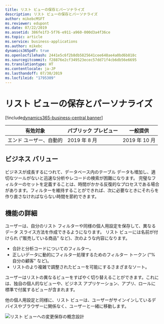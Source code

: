 ```yaml
---
title: リスト ビューの保存とパーソナライズ
description: リスト ビューの保存とパーソナライズ
author: mikebcMSFT
ms.reviewer: edupont
ms.date: 07/22/2019
ms.assetid: 386fe1f3-5f76-e911-a960-000d3a4f36ce
ms.topic: article
ms.service: business-applications
ms.author: mikebc
dynamics365pdf: true
ms.openlocfilehash: 2441e5c6f2b8db5825641cee648ae4a0bd6b818c
ms.sourcegitcommit: f28876e2cf349523ecec57dd71f4cb6db56e6695
ms.translationtype: HT
ms.contentlocale: ja-JP
ms.lasthandoff: 07/30/2019
ms.locfileid: "1795309"
---
```

# <a name="saving-and-personalizing-list-views"></a>リスト ビューの保存とパーソナライズ
[!include[dynamics365-business-central banner](../includes/dynamics365-business-central.md)]

| 有効対象    |  パブリック プレビュー | 一般提供 | 
| ---------- | ---------- |---------- |
|エンド ユーザー、自動的|2019 年 8 月| 2019 年 10 月|


## <a name="business-value"></a>ビジネス バリュー
<!-- bv start -->
ビジネスが成長するにつれて、データベース内のテーブル データも増加し、適切なツールがないと迅速な分析やレコードの検索が困難になります。 完璧なフィルターのセットを定義することは、時間がかかる反復的なプロセスである場合があります。フィルターを維持することができれば、次に必要なときにそれらを作り直さなければならない時間を節約できます。
<!-- bv end -->



## <a name="feature-details"></a>機能の詳細
<!--feature detail start -->
ユーザーは、自分のリスト フィルターや同様の個人用設定を保存して、異なるデータ スライス方法を作成できるようになります。 リスト ビューには名前が付けられ ("販売している商品" など)、次のような内容になります。

- 合計と分析コードについてのフィルター。
- 正しいデータに動的にフィルター処理するためのフィルター トークン ("%自分の顧客" など)。
- リストのより複雑で調整されたビューを可能にするさまざまなソート。

ユーザーはリストの異なるビューをすばやく切り替えることができます。これには、独自の個人的なビューや、ビジネス アプリケーション、アプリ、ロールに標準で付属するビューが含まれます。

他の個人用設定と同様に、リスト ビューは、ユーザーがサインインしているデバイスやブラウザーに関係なく、ユーザーと一緒に移動します。
<!--feature detail end -->

![リスト ビューへの変更保存の概念設計](media/list-views.png "リスト ビューへの変更保存の概念設計")
<!-- Picture 1 -->










